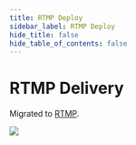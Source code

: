 ```yaml
---
title: RTMP Deploy
sidebar_label: RTMP Deploy 
hide_title: false
hide_table_of_contents: false
---
```


# RTMP Delivery

Migrated to [RTMP](./rtmp.md).

![](https://ossrs.io/gif/v1/sls.gif?site=ossrs.io&path=/lts/doc/en/v7/sample-rtmp)

